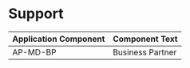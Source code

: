 # Support

| Application Component | Component Text           |
|:----------------------|:-------------------------|
| AP-MD-BP              | Business Partner         |
